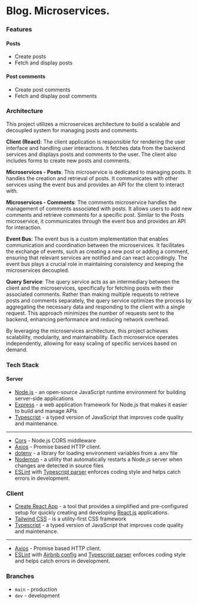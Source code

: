 # Blog. Microservices.

### Features

#### Posts

- Create posts
- Fetch and display posts

#### Post comments

- Create post comments
- Fetch and display post comments

### Architecture

This project utilizes a microservices architecture to build a scalable and decoupled system for managing posts and comments.

**Client (React)**: The client application is responsible for rendering the user interface and handling user interactions. It fetches data from the backend services and displays posts and comments to the user. The client also includes forms to create new posts and comments.

**Microservices - Posts**: This microservice is dedicated to managing posts. It handles the creation and retrieval of posts. It communicates with other services using the event bus and provides an API for the client to interact with.

**Microservices - Comments**: The comments microservice handles the management of comments associated with posts. It allows users to add new comments and retrieve comments for a specific post. Similar to the Posts microservice, it communicates through the event bus and provides an API for interaction.

**Event Bus**: The event bus is a custom implementation that enables communication and coordination between the microservices. It facilitates the exchange of events, such as creating a new post or adding a comment, ensuring that relevant services are notified and can react accordingly. The event bus plays a crucial role in maintaining consistency and keeping the microservices decoupled.

**Query Service**: The query service acts as an intermediary between the client and the microservices, specifically for fetching posts with their associated comments. Rather than making multiple requests to retrieve posts and comments separately, the query service optimizes the process by aggregating the necessary data and responding to the client with a single request. This approach minimizes the number of requests sent to the backend, enhancing performance and reducing network overhead.

By leveraging the microservices architecture, this project achieves scalability, modularity, and maintainability. Each microservice operates independently, allowing for easy scaling of specific services based on demand.

### Tech Stack

#### Server

- [Node.js](https://nodejs.org/en/docs/) - an open-source JavaScript runtime environment for building server-side applications
- [Express](https://expressjs.com/) - a web application framework for Node.js that makes it easier to build and manage APIs
- [Typescript](https://www.npmjs.com/package/typescript) - a typed version of JavaScript that improves code quality and maintenance.

<hr />

- [Cors](https://www.npmjs.com/package/cors) - Node.js CORS middleware
- [Axios](https://www.npmjs.com/package/axios) - Promise based HTTP client.
- [dotenv](https://www.npmjs.com/package/dotenv) - a library for loading environment variables from a .env file
- [Nodemon](https://www.npmjs.com/package/nodemon) - a utility that automatically restarts a Node.js server when changes are detected in source files
- [ESLint](https://www.npmjs.com/package/eslint) with [Typescript parser](https://www.npmjs.com/package/@typescript-eslint/parser) enforces coding style and helps catch errors in development.

### Client

- [Create React App](https://github.com/facebook/create-react-app) - a tool that provides a simplified and pre-configured setup for quickly creating and developing [React.js](https://react.dev/) applications.
- [Tailwind CSS](https://tailwindcss.com/) - is a utility-first CSS framework
- [Typescript](https://www.npmjs.com/package/typescript) - a typed version of JavaScript that improves code quality and maintenance.

<hr />

- [Axios](https://www.npmjs.com/package/axios) - Promise based HTTP client.
- [ESLint](https://www.npmjs.com/package/eslint) with [Airbnb config](https://www.npmjs.com/package/eslint-config-airbnb) and [Typescript parser](https://www.npmjs.com/package/@typescript-eslint/parser) enforces coding style and helps catch errors in development.

### Branches

- `main` - production
- `dev` - development
